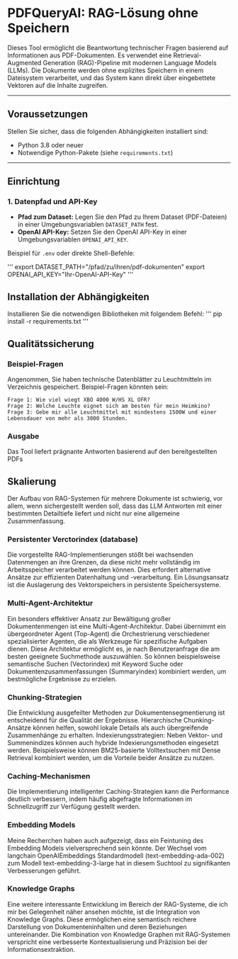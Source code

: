# PDFQueryAI: RAG-Lösung ohne Speichern

Dieses Tool ermöglicht die Beantwortung technischer Fragen basierend auf Informationen aus PDF-Dokumenten. Es verwendet eine Retrieval-Augmented Generation (RAG)-Pipeline mit modernen Language Models (LLMs). Die Dokumente werden ohne explizites Speichern in einem Dateisystem verarbeitet, und das System kann direkt über eingebettete Vektoren auf die Inhalte zugreifen.

---

## Voraussetzungen

Stellen Sie sicher, dass die folgenden Abhängigkeiten installiert sind:

- Python 3.8 oder neuer
- Notwendige Python-Pakete (siehe `requirements.txt`)

---

## Einrichtung

### 1. Datenpfad und API-Key
- **Pfad zum Dataset:** Legen Sie den Pfad zu Ihrem Dataset (PDF-Dateien) in einer Umgebungsvariablen `DATASET_PATH` fest.
- **OpenAI API-Key:** Setzen Sie den OpenAI API-Key in einer Umgebungsvariablen `OPENAI_API_KEY`.

Beispiel für `.env` oder direkte Shell-Befehle:

'''
export DATASET_PATH="/pfad/zu/ihren/pdf-dokumenten"
export OPENAI_API_KEY="Ihr-OpenAI-API-Key"
'''

##  Installation der Abhängigkeiten

Installieren Sie die notwendigen Bibliotheken mit folgendem Befehl:
'''
pip install -r requirements.txt
'''

## Qualitätssicherung

### Beispiel-Fragen

Angenommen, Sie haben technische Datenblätter zu Leuchtmitteln im Verzeichnis gespeichert. Beispiel-Fragen könnten sein:

    Frage 1: Wie viel wiegt XBO 4000 W/HS XL OFR?
    Frage 2: Welche Leuchte eignet sich am besten für mein Heimkino?
    Frage 3: Gebe mir alle Leuchtmittel mit mindestens 1500W und einer Lebensdauer von mehr als 3000 Stunden.

### Ausgabe

Das Tool liefert prägnante Antworten basierend auf den bereitgestellten PDFs


## Skalierung

Der Aufbau von RAG-Systemen für mehrere Dokumente ist schwierig, vor allem, wenn sichergestellt werden soll, dass das LLM Antworten mit einer bestimmten Detailtiefe liefert und nicht nur eine allgemeine Zusammenfassung.

### Persistenter Verctorindex (database)
Die vorgestellte RAG-Implementierungen stößt bei wachsenden Datenmengen an ihre Grenzen, da diese nicht mehr vollständig im Arbeitsspeicher verarbeitet werden können. Dies erfordert alternative Ansätze zur effizienten Datenhaltung und -verarbeitung. Ein Lösungsansatz ist die Auslagerung des Vektorspeichers in persistente Speichersysteme.


### Multi-Agent-Architektur
Ein besonders effektiver Ansatz zur Bewältigung großer Dokumentenmengen ist eine Multi-Agent-Architektur. Dabei übernimmt ein übergeordneter Agent (Top-Agent) die Orchestrierung verschiedener spezialisierter Agenten, die als Werkzeuge für spezifische Aufgaben dienen. Diese Architektur ermöglicht es, je nach Benutzeranfrage die am besten geeignete Suchmethode auszuwählen. So können beispielsweise semantische Suchen (Vectorindex) mit Keyword Suche oder Dokumentenzusammenfassungen (Summaryindex) kombiniert werden, um bestmögliche Ergebnisse zu erzielen.

### Chunking-Strategien
Die Entwicklung ausgefeilter Methoden zur Dokumentensegmentierung ist entscheidend für die Qualität der Ergebnisse. Hierarchische Chunking-Ansätze können helfen, sowohl lokale Details als auch übergreifende Zusammenhänge zu erhalten.
Indexierungsstrategien: Neben Vektor- und Summenindizes können auch hybride Indexierungsmethoden eingesetzt werden. Beispielsweise können BM25-basierte Volltextsuchen mit Dense Retrieval kombiniert werden, um die Vorteile beider Ansätze zu nutzen.

### Caching-Mechanismen

Die Implementierung intelligenter Caching-Strategien kann die Performance deutlich verbessern, indem häufig abgefragte Informationen im Schnellzugriff zur Verfügung gestellt werden.

### Embedding Models 

Meine Recherchen haben auch aufgezeigt, dass ein Feintuning des Embedding Models vielversprechend sein könnte.
Der Wechsel vom langchain OpenAIEmbeddings Standardmodell (text-embedding-ada-002) zum Modell text-embedding-3-large hat in diesem Suchtool zu signifikanten Verbesserungen geführt. 

### Knowledge Graphs
Eine weitere interessante Entwicklung im Bereich der RAG-Systeme, die ich mir bei Gelegenheit näher ansehen möchte, ist die Integration von Knowledge Graphs. Diese ermöglichen eine semantisch reichere Darstellung von Dokumenteninhalten und deren Beziehungen untereinander. Die Kombination von Knowledge Graphen mit RAG-Systemen verspricht eine verbesserte Kontextualisierung und Präzision bei der Informationsextraktion.